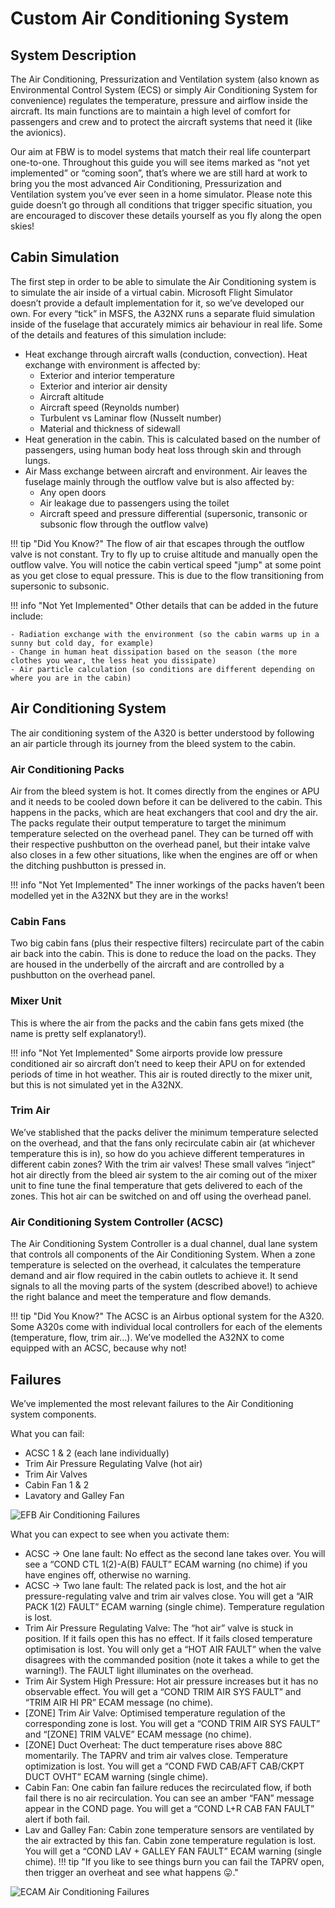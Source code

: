 # Custom Air Conditioning System

## System Description
The Air Conditioning, Pressurization and Ventilation system (also known as Environmental Control System (ECS) or simply Air Conditioning System for convenience) regulates the temperature, pressure and airflow inside the aircraft. Its main functions are to maintain a high level of comfort for passengers and crew and to protect the aircraft systems that need it (like the avionics).

Our aim at FBW is to model systems that match their real life counterpart one-to-one. Throughout this guide you will see items marked as “not yet implemented” or “coming soon”, that’s where we are still hard at work to bring you the most advanced Air Conditioning, Pressurization and Ventilation system you’ve ever seen in a home simulator. Please note this guide doesn’t go through all conditions that trigger specific situation, you are encouraged to discover these details yourself as you fly along the open skies!

## Cabin Simulation
The first step in order to be able to simulate the Air Conditioning system is to simulate the air inside of a virtual cabin. Microsoft Flight Simulator doesn’t provide a default implementation for it, so we’ve developed our own. For every “tick” in MSFS, the A32NX runs a separate fluid simulation inside of the fuselage that accurately mimics air behaviour in real life. Some of the details and features of this simulation include:

- Heat exchange through aircraft walls (conduction, convection). Heat exchange with environment is affected by:
    - Exterior and interior temperature
    - Exterior and interior air density
    - Aircraft altitude
    - Aircraft speed (Reynolds number)
    - Turbulent vs Laminar flow (Nusselt number)
    - Material and thickness of sidewall
- Heat generation in the cabin. This is calculated based on the number of passengers, using human body heat loss through skin and through lungs.
- Air Mass exchange between aircraft and environment. Air leaves the fuselage mainly through the outflow valve but is also affected by:
    - Any open doors
    - Air leakage due to passengers using the toilet
    - Aircraft speed and pressure differential (supersonic, transonic or subsonic flow through the outflow valve)

!!! tip "Did You Know?"
    The flow of air that escapes through the outflow valve is not constant. Try to fly up to cruise altitude and manually open the outflow valve. You will notice the cabin vertical speed "jump" at some point as you get close to equal pressure. This is due to the flow transitioning from supersonic to subsonic.

!!! info "Not Yet Implemented"
    Other details that can be added in the future include:

    - Radiation exchange with the environment (so the cabin warms up in a sunny but cold day, for example)
    - Change in human heat dissipation based on the season (the more clothes you wear, the less heat you dissipate)
    - Air particle calculation (so conditions are different depending on where you are in the cabin)

## Air Conditioning System
The air conditioning system of the A320 is better understood by following an air particle through its journey from the bleed system to the cabin.

### Air Conditioning Packs
Air from the bleed system is hot. It comes directly from the engines or APU and it needs to be cooled down before it can be delivered to the cabin. This happens in the packs, which are heat exchangers that cool and dry the air. The packs regulate their output temperature to target the minimum temperature selected on the overhead panel. They can be turned off with their respective pushbutton on the overhead panel, but their intake valve also closes in a few other situations, like when the engines are off or when the ditching pushbutton is pressed in.

!!! info "Not Yet Implemented"
    The inner workings of the packs haven’t been modelled yet in the A32NX but they are in the works!

### Cabin Fans
Two big cabin fans (plus their respective filters) recirculate part of the cabin air back into the cabin. This is done to reduce the load on the packs. They are housed in the underbelly of the aircraft and are controlled by a pushbutton on the overhead panel. 

### Mixer Unit
This is where the air from the packs and the cabin fans gets mixed (the name is pretty self explanatory!).

!!! info "Not Yet Implemented"
    Some airports provide low pressure conditioned air so aircraft don’t need to keep their APU on for extended periods of time in hot weather. This air is routed directly to the mixer unit, but this is not simulated yet in the A32NX.

### Trim Air
We’ve stablished that the packs deliver the minimum temperature selected on the overhead, and that the fans only recirculate cabin air (at whichever temperature this is in), so how do you achieve different temperatures in different cabin zones? With the trim air valves! These small valves “inject” hot air directly from the bleed air system to the air coming out of the mixer unit to fine tune the final temperature that gets delivered to each of the zones. This hot air can be switched on and off using the overhead panel.

### Air Conditioning System Controller (ACSC)
The Air Conditioning System Controller is a dual channel, dual lane system that controls all components of the Air Conditioning System. When a zone temperature is selected on the overhead, it calculates the temperature demand and air flow required in the cabin outlets to achieve it. It send signals to all the moving parts of the system (described above!) to achieve the right balance and meet the temperature and flow demands.

!!! tip "Did You Know?"
    The ACSC is an Airbus optional system for the A320. Some A320s come with individual local controllers for each of the elements (temperature, flow, trim air…). We’ve modelled the A32NX to come equipped with an ACSC, because why not!

## Failures
We’ve implemented the most relevant failures to the Air Conditioning system components.

What you can fail:

- ACSC 1 & 2 (each lane individually)
- Trim Air Pressure Regulating Valve (hot air)
- Trim Air Valves
- Cabin Fan 1 & 2
- Lavatory and Galley Fan

![EFB Air Conditioning Failures](../assets/feature-guides/air-conditioning/EFBFailures.JPG "EFB Air Conditioning Failures")

What you can expect to see when you activate them:

- ACSC -> One lane fault: No effect as the second lane takes over. You will see a “COND CTL 1(2)-A(B) FAULT” ECAM warning (no chime) if you have engines off, otherwise no warning.
- ACSC -> Two lane fault: The related pack is lost, and the hot air pressure-regulating valve and trim air valves close. You will get a “AIR PACK 1(2) FAULT” ECAM warning (single chime). Temperature regulation is lost.
- Trim Air Pressure Regulating Valve: The “hot air” valve is stuck in position. If it fails open this has no effect. If it fails closed temperature optimisation is lost. You will only get a “HOT AIR FAULT” when the valve disagrees with the commanded position (note it takes a while to get the warning!). The FAULT light illuminates on the overhead.
- Trim Air System High Pressure: Hot air pressure increases but it has no observable effect. You will get a “COND TRIM AIR SYS FAULT” and “TRIM AIR HI PR” ECAM message (no chime).
- [ZONE] Trim Air Valve: Optimised temperature regulation of the corresponding zone is lost. You will get a “COND TRIM AIR SYS FAULT” and “[ZONE] TRIM VALVE” ECAM message (no chime).
- [ZONE] Duct Overheat: The duct temperature rises above 88C momentarily. The TAPRV and trim air valves close. Temperature optimization is lost. You will get a “COND FWD CAB/AFT CAB/CKPT DUCT OVHT” ECAM warning (single chime).
- Cabin Fan: One cabin fan failure reduces the recirculated flow, if both fail there is no air recirculation. You can see an amber “FAN” message appear in the COND page. You will get a “COND L+R CAB FAN FAULT” alert if both fail.
- Lav and Galley Fan: Cabin zone temperature sensors are ventilated by the air extracted by this fan. Cabin zone temperature regulation is lost. You will get a “COND LAV + GALLEY FAN FAULT” ECAM warning (single chime).
!!! tip "If you like to see things burn you can fail the TAPRV open, then trigger an overheat and see what happens 😛."

![ECAM Air Conditioning Failures](../assets/feature-guides/air-conditioning/air-cond-failures.jpg "ECAM Air Conditioning Failures")
